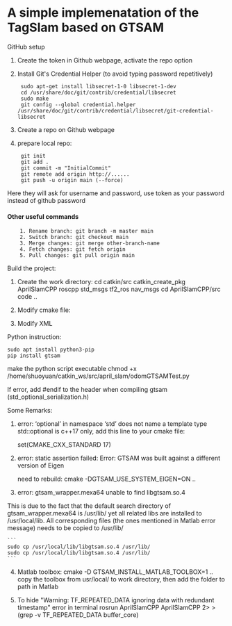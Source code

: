 # A simple implemenatation of the TagSlam based on GTSAM 
GitHub setup

1. Create the token in Github webpage, activate the repo option
2. Install Git's Credential Helper (to avoid typing password repetitively) 

		sudo apt-get install libsecret-1-0 libsecret-1-dev
		cd /usr/share/doc/git/contrib/credential/libsecret
		sudo make
		git config --global credential.helper /usr/share/doc/git/contrib/credential/libsecret/git-credential-libsecret

4. Create a repo on Github webpage
5. prepare local repo:

		
		git init
		git add .
		git commit -m "InitialCommit"
		git remote add origin http://......
		git push -u origin main (--force)
		

Here they will ask for username and password, use token as your password instead of github password
#### Other useful commands
		1. Rename branch: git branch -m master main
		2. Switch branch: git checkout main
		3. Merge changes: git merge other-branch-name
		4. Fetch changes: git fetch origin
		5. Pull changes: git pull origin main


Build the project: 
1. Create the work directory:
		cd catkin/src
		catkin_create_pkg AprilSlamCPP roscpp std_msgs tf2_ros nav_msgs
		cd AprilSlamCPP/src
		code ..
	

2. Modify cmake file:
    
3. Modify XML
	


Python instruction:

	
	sudo apt install python3-pip
	pip install gtsam
	

make the python script executable
	chmod +x /home/shuoyuan/catkin_ws/src/april_slam/odomGTSAMTest.py

If error, add #endif to the header when compiling gtsam (std_optional_serialization.h)




Some Remarks: 

1. error: ‘optional’ in namespace ‘std’ does not name a template type
	std::optional is c++17 only, add this line to your cmake file:

	set(CMAKE_CXX_STANDARD 17)

2. error: static assertion failed: Error: GTSAM was built against a different version of Eigen

	need to rebuild: cmake -DGTSAM_USE_SYSTEM_EIGEN=ON ..

3. error: gtsam_wrapper.mexa64 unable to find libgtsam.so.4

This is due to the fact that the default search directory of gtsam_wrapper.mexa64 is /usr/lib/ yet all related libs are installed to /usr/local/lib. All corresponding files (the ones mentioned in Matlab error message) needs to be copied to /usr/lib/

	```
	sudo cp /usr/local/lib/libgtsam.so.4 /usr/lib/
	sudo cp /usr/local/lib/libgtsam.so.4 /usr/lib/
	```
		
4. Matlab toolbox: cmake -D GTSAM_INSTALL_MATLAB_TOOLBOX=1 ..
	copy the toolbox from usr/local/ to work directory, then add the folder to path in Matlab

5. To hide "Warning: TF_REPEATED_DATA ignoring data with redundant timestamp" error in terminal
	rosrun AprilSlamCPP AprilSlamCPP 2> >(grep -v TF_REPEATED_DATA buffer_core)
